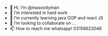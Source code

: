 - 👋 Hi, I’m @masoodyman
- 👀 I’m interested in hard work
- 🌱 I’m currently learning java OOP and react JS
- 💞️ I’m looking to collaborate on ...
- 📫 How to reach me whatsapp! 03156623046

<!---
masoodyman/masoodyman is a ✨ special ✨ repository because its `README.md` (this file) appears on your GitHub profile.
You can click the Preview link to take a look at your changes.
--->
